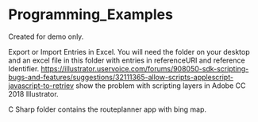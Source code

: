# Programming_Examples
Created for demo only.

Export or Import Entries in Excel.
You will need the folder on your desktop
and an excel file in this folder with 
entries in referenceURI and reference Identifier.
https://illustrator.uservoice.com/forums/908050-sdk-scripting-bugs-and-features/suggestions/32111365-allow-scripts-applescript-javascript-to-retriev
show the problem with scripting layers in Adobe CC 2018 Illustrator.

C Sharp folder contains the routeplanner app with bing map.
